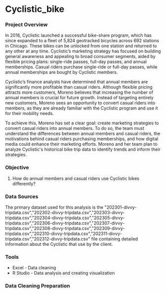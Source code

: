 # Cyclistic_bike

### Project Overview

In 2016, Cyclistic launched a successful bike-share program, which has since expanded to a fleet of 5,824 geotracked bicycles across 692 stations in Chicago. These bikes can be unlocked from one station and returned to any other at any time. Cyclistic’s marketing strategy has focused on building general awareness and appealing to broad consumer segments, aided by flexible pricing plans: single-ride passes, full-day passes, and annual memberships. Casual riders purchase single-ride or full-day passes, while annual memberships are bought by Cyclistic members.

Cyclistic’s finance analysts have determined that annual members are significantly more profitable than casual riders. Although flexible pricing attracts more customers, Moreno believes that increasing the number of annual members is crucial for future growth. Instead of targeting entirely new customers, Moreno sees an opportunity to convert casual riders into members, as they are already familiar with the Cyclistic program and use it for their mobility needs.

To achieve this, Moreno has set a clear goal: create marketing strategies to convert casual riders into annual members. To do so, the team must understand the differences between annual members and casual riders, the motivations behind casual riders purchasing memberships, and how digital media could enhance their marketing efforts. Moreno and her team plan to analyze Cyclistic's historical bike trip data to identify trends and inform their strategies.

### Objective
1. How do annual members and casual riders use Cyclistic bikes differently?

### Data Sources
The primary dataset used for this analysis is the "202301-divvy-tripdata.csv","202302-divvy-tripdata.csv","202303-divvy-tripdata.csv","202304-divvy-tripdata.csv","202305-divvy-tripdata.csv","202306-divvy-tripdata.csv","202307-divvy-tripdata.csv","202308-divvy-tripdata.csv","202309-divvy-tripdata.csv","202310-divvy-tripdata.csv","202311-divvy-tripdata.csv","202312-divvy-tripdata.csv" file containing detailed information about the Cyclistic that use by the client.

### Tools
- Excel - Data cleaning
- R Studio - Data analysis and creating visualization

### Data Cleaning Preparation

